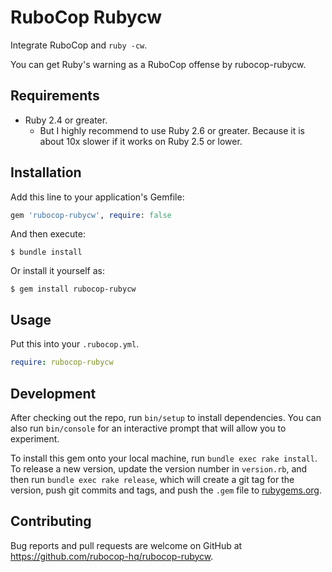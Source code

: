 # RuboCop Rubycw

Integrate RuboCop and `ruby -cw`.

You can get Ruby's warning as a RuboCop offense by rubocop-rubycw.

## Requirements

* Ruby 2.4 or greater.
  * But I highly recommend to use Ruby 2.6 or greater.
    Because it is about 10x slower if it works on Ruby 2.5 or lower.

## Installation

Add this line to your application's Gemfile:

```ruby
gem 'rubocop-rubycw', require: false
```

And then execute:

    $ bundle install

Or install it yourself as:

    $ gem install rubocop-rubycw

## Usage

Put this into your `.rubocop.yml`.

```yaml
require: rubocop-rubycw
```

## Development

After checking out the repo, run `bin/setup` to install dependencies. You can also run `bin/console` for an interactive prompt that will allow you to experiment.

To install this gem onto your local machine, run `bundle exec rake install`. To release a new version, update the version number in `version.rb`, and then run `bundle exec rake release`, which will create a git tag for the version, push git commits and tags, and push the `.gem` file to [rubygems.org](https://rubygems.org).

## Contributing

Bug reports and pull requests are welcome on GitHub at https://github.com/rubocop-hq/rubocop-rubycw.
